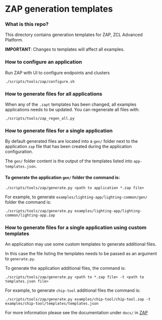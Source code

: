 # ZAP generation templates

### What is this repo?

This directory contains generation templates for ZAP, ZCL Advanced Platform.

**IMPORTANT**: Changes to templates will affect all examples.

### How to configure an application

Run ZAP with UI to configure endpoints and clusters

```
./scripts/tools/zap/configure.sh
```

### How to generate files for all applications

When any of the `.zapt` templates has been changed, all examples applications
needs to be updated. You can regenerate all files with:

```
./scripts/tools/zap_regen_all.py
```

### How to generate files for a single application

By default generated files are located into a `gen/` folder next to the
application `zap` file that has been created during the application
configuration.

The `gen/` folder content is the output of the templates listed into
`app-templates.json`.

#### To generate the application `gen/` folder the command is:

```
./scripts/tools/zap/generate.py <path to application *.zap file>
```

For example, to generate `examples/lighting-app/lighting-common/gen/` folder the
command is:

```
./scripts/tools/zap/generate.py examples/lighting-app/lighting-common/lighting-app.zap
```

### How to generate files for a single application using custom templates

An application may use some custom templates to generate additional files.

In this case the file listing the templates needs to be passed as an argument to
`generate.py`.

To generate the application additional files, the command is:

```
./scripts/tools/zap/generate.py <path to *.zap file> -t <path to templates.json file>
```

For example, to generate `chip-tool` additional files the command is:

```
./scripts/tools/zap/generate.py examples/chip-tool/chip-tool.zap -t examples/chip-tool/templates/templates.json
```

For more information please see the documentation under `docs/` in
[ZAP](https://github.com/project-chip/zap)
